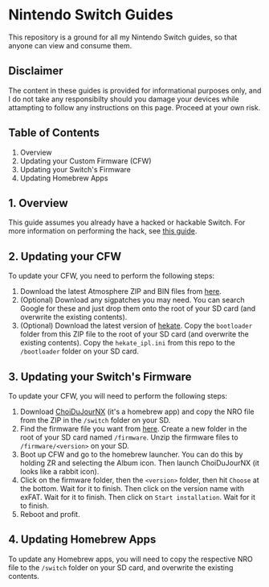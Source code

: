 # Nintendo Switch Guides
This repository is a ground for all my Nintendo Switch guides, so that anyone can view and consume them. 

## Disclaimer
The content in these guides is provided for informational purposes only, and I do not take any responsibilty should you damage your devices while attampting to follow any instructions on this page. Proceed at your own risk.

## Table of Contents
1. Overview
2. Updating your Custom Firmware (CFW)
3. Updating your Switch's Firmware
4. Updating Homebrew Apps

## 1. Overview
This guide assumes you already have a hacked or hackable Switch. For more information on performing the hack, see [this guide](https://switch.homebrew.guide/).

## 2. Updating your CFW
To update your CFW, you need to perform the following steps:
1. Download the latest Atmosphere ZIP and BIN files from [here](https://github.com/Atmosphere-NX/Atmosphere/releases).
2. (Optional) Download any sigpatches you may need. You can search Google for these and just drop them onto the root of your SD card (and overwrite the existing contents).
3. (Optional) Download the latest version of [hekate](https://github.com/CTCaer/hekate/releases). Copy the ```bootloader``` folder from this ZIP file to the root of your SD card (and overwrite the existing contents). Copy the ```hekate_ipl.ini``` from this repo to the ```/bootloader``` folder on your SD card.

## 3. Updating your Switch's Firmware
To update your CFW, you will need to perform the following steps:
1. Download [ChoiDuJourNX](https://switchtools.sshnuke.net)  (it's a homebrew app) and copy the NRO file from the ZIP in the ```/switch``` folder on your SD.
2. Find the firmware file you want from [here](https://darthsternie.net/switch-firmwares). Create a new folder in the root of your SD card named ```/firmware```. Unzip the firmware files to ```/firmware/<version>``` on your SD.
3. Boot up CFW and go to the homebrew launcher. You can do this by holding ZR and selecting the Album icon. Then launch ChoiDuJourNX (it looks like a rabbit icon).
4. Click on the firmware folder, then the ```<version>``` folder, then hit ```Choose``` at the bottom. Wait for it to finish. Then click on the version name with exFAT. Wait for it to finish. Then click on ```Start installation```. Wait for it to finish.
5. Reboot and profit.

## 4. Updating Homebrew Apps
To update any Homebrew apps, you will need to copy the respective NRO file to the ```/switch``` folder on your SD card, and overwrite the existing contents.
